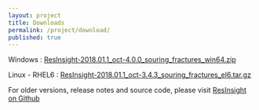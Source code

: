 ```yaml
---
layout: project
title: Downloads
permalink: /project/download/
published: true
---
```


Windows : [ResInsight-2018.01.1_oct-4.0.0_souring_fractures_win64.zip](https://github.com/OPM/ResInsight/releases/download/v2018.01.1/ResInsight-2018.01.1_oct-4.0.0_souring_fractures_win64.zip) 

Linux - RHEL6 : [ResInsight-2018.01.1_oct-3.4.3_souring_fractures_el6.tar.gz](https://github.com/OPM/ResInsight/releases/download/v2018.01.1/ResInsight-2018.01.1_oct-3.4.3_souring_fractures_el6.tar.gz) 

For older versions, release notes and source code, please visit [ResInsight on Github](https://github.com/OPM/ResInsight/releases/)
